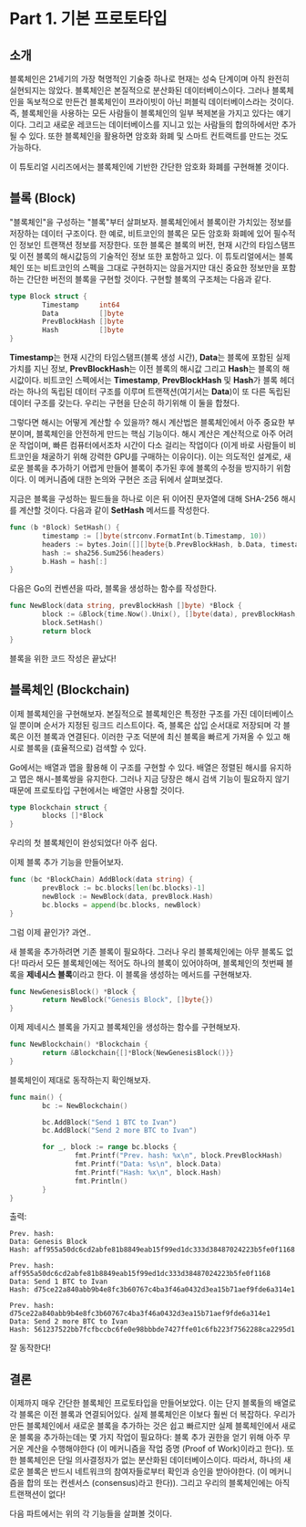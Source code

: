 # Part 1. 기본 프로토타입

## 소개

블록체인은 21세기의 가장 혁명적인 기술중 하나로 현재는 성숙 단계이며 아직 완전히 실현되지는 않았다. 블록체인은 본질적으로 분산화된 데이터베이스이다. 그러나 블록체인을 독보적으로 만든건 블록체인이 프라이빗이 아닌 퍼블릭 데이터베이스라는 것이다. 즉, 블록체인을 사용하는 모든 사람들이 블록체인의 일부 복제본을 가지고 있다는 얘기이다. 그리고 새로운 레코드는 데이터베이스를 지니고 있는 사람들의 합의하에서만 추가될 수 있다. 또한 블록체인을 활용하면 암호화 화폐 및 스마트 컨트랙트를 만드는 것도 가능하다.

이 튜토리얼 시리즈에서는 블록체인에 기반한 간단한 암호화 화폐를 구현해볼 것이다.

## 블록 (Block)

"블록체인"을 구성하는 "블록"부터 살펴보자. 블록체인에서 블록이란 가치있는 정보를 저장하는 데이터 구조이다. 한 예로, 비트코인의 블록은 모든 암호화 화폐에 있어 필수적인 정보인 트랜잭션 정보를 저장한다. 또한 블록은 블록의 버전, 현재 시간의 타임스탬프 및 이전 블록의 해시값등의 기술적인 정보 또한 포함하고 있다. 이 튜토리얼에서는 블록체인 또는 비트코인의 스펙을 그대로 구현하지는 않을거지만 대신 중요한 정보만을 포함하는 간단한 버전의 블록을 구현할 것이다. 구현할 블록의 구조체는 다음과 같다.

```go
type Block struct {
        Timestamp     int64
        Data          []byte
        PrevBlockHash []byte
        Hash          []byte
}
```

**Timestamp**는 현재 시간의 타임스탬프(블록 생성 시간), **Data**는 블록에 포함된 실제 가치를 지닌 정보, **PrevBlockHash**는 이전 블록의 해시값 그리고 **Hash**는 블록의 해시값이다. 비트코인 스펙에서는 **Timestamp**, **PrevBlockHash** 및 **Hash**가 블록 헤더라는 하나의 독립된 데이터 구조를 이루며 트랜잭션(여기서는 **Data**)이 또 다른 독립된 데이터 구조를 갖는다. 우리는 구현을 단순히 하기위해 이 둘을 합쳤다.

그렇다면 해시는 어떻게 계산할 수 있을까? 해시 계산법은 블록체인에서 아주 중요한 부분이며, 블록체인을 안전하게 만드는 핵심 기능이다. 해시 계산은 계산적으로 아주 어려운 작업이며, 빠른 컴퓨터에서조차 시간이 다소 걸리는 작업이다 (이게 바로 사람들이 비트코인을 채굴하기 위해 강력한 GPU를 구매하는 이유이다). 이는 의도적인 설계로, 새로운 블록을 추가하기 어렵게 만들어 블록이 추가된 후에 블록의 수정을 방지하기 위함이다. 이 메커니즘에 대한 논의와 구현은 조금 뒤에서 살펴보겠다.

지금은 블록을 구성하는 필드들을 하나로 이은 뒤 이어진 문자열에 대해 SHA-256 해시를 계산할 것이다. 다음과 같이 **SetHash** 메서드를 작성한다.

```go
func (b *Block) SetHash() {
        timestamp := []byte(strconv.FormatInt(b.Timestamp, 10))
        headers := bytes.Join([][]byte{b.PrevBlockHash, b.Data, timestamp}, []byte{})
        hash := sha256.Sum256(headers)
        b.Hash = hash[:]
}
```

다음은 Go의 컨벤션을 따라, 블록을 생성하는 함수를 작성한다.

```go
func NewBlock(data string, prevBlockHash []byte) *Block {
        block := &Block{time.Now().Unix(), []byte(data), prevBlockHash, []byte{}}
        block.SetHash()
        return block
}
```

블록을 위한 코드 작성은 끝났다!

## 블록체인 (Blockchain)

이제 블록체인을 구현해보자. 본질적으로 블록체인은 특정한 구조를 가진 데이터베이스일 뿐이며 순서가 지정된 링크드 리스트이다. 즉, 블록은 삽입 순서대로 저장되며 각 블록은 이전 블록과 연결된다. 이러한 구조 덕분에 최신 블록을 빠르게 가져올 수 있고 해시로 블록을 (효율적으로) 검색할 수 있다.

Go에서는 배열과 맵을 활용해 이 구조를 구현할 수 있다. 배열은 정렬된 해시를 유지하고 맵은 해시-블록쌍을 유지한다. 그러나 지금 당장은 해시 검색 기능이 필요하지 않기 때문에 프로토타입 구현에서는 배열만 사용할 것이다.

```go
type Blockchain struct {
        blocks []*Block
}
```

우리의 첫 블록체인이 완성되었다! 아주 쉽다.

이제 블록 추가 기능을 만들어보자.

```go
func (bc *BlockChain) AddBlock(data string) {
        prevBlock := bc.blocks[len(bc.blocks)-1]
        newBlock := NewBlock(data, prevBlock.Hash)
        bc.blocks = append(bc.blocks, newBlock)
}
```

그럼 이제 끝인가? 과연..

새 블록을 추가하려면 기존 블록이 필요하다. 그러나 우리 블록체인에는 아무 블록도 없다! 따라서 모든 블록체인에는 적어도 하나의 블록이 있어야하며, 블록체인의 첫번째 블록을 **제네시스 블록**이라고 한다. 이 블록을 생성하는 메서드를 구현해보자.

```go
func NewGenesisBlock() *Block {
        return NewBlock("Genesis Block", []byte{})
}
```

이제 제네시스 블록을 가지고 블록체인을 생성하는 함수를 구현해보자.

```go
func NewBlockchain() *Blockchain {
        return &Blockchain{[]*Block{NewGenesisBlock()}}
}
```

블록체인이 제대로 동작하는지 확인해보자.


```go
func main() {
        bc := NewBlockchain()

        bc.AddBlock("Send 1 BTC to Ivan")
        bc.AddBlock("Send 2 more BTC to Ivan")

        for _, block := range bc.blocks {
                fmt.Printf("Prev. hash: %x\n", block.PrevBlockHash)
                fmt.Printf("Data: %s\n", block.Data)
                fmt.Printf("Hash: %x\n", block.Hash)
                fmt.Println()
        }
}
```

출력:

```
Prev. hash:
Data: Genesis Block
Hash: aff955a50dc6cd2abfe81b8849eab15f99ed1dc333d38487024223b5fe0f1168

Prev. hash: aff955a50dc6cd2abfe81b8849eab15f99ed1dc333d38487024223b5fe0f1168
Data: Send 1 BTC to Ivan
Hash: d75ce22a840abb9b4e8fc3b60767c4ba3f46a0432d3ea15b71aef9fde6a314e1

Prev. hash: d75ce22a840abb9b4e8fc3b60767c4ba3f46a0432d3ea15b71aef9fde6a314e1
Data: Send 2 more BTC to Ivan
Hash: 561237522bb7fcfbccbc6fe0e98bbbde7427ffe01c6fb223f7562288ca2295d1
```

잘 동작한다!

## 결론

이제까지 매우 간단한 블록체인 프로토타입을 만들어보았다. 이는 단지 블록들의 배열로 각 블록은 이전 블록과 연결되어있다. 실제 블록체인은 이보다 훨씬 더 복잡하다. 우리가 만든 블록체인에서 새로운 블록을 추가하는 것은 쉽고 빠르지만 실제 블록체인에서 새로운 블록을 추가하는데는 몇 가지 작업이 필요하다: 블록 추가 권한을 얻기 위해 아주 무거운 계산을 수행해야한다 (이 메커니즘을 작업 증명 (Proof of Work)이라고 한다). 또한 블록체인은 단일 의사결정자가 없는 분산화된 데이터베이스이다. 따라서, 하나의 새로운 블록은 반드시 네트워크의 참여자들로부터 확인과 승인을 받아야한다.  (이 메커니즘을 합의 또는 컨센서스 (consensus)라고 한다)). 그리고 우리의 블록체인에는 아직 트랜잭션이 없다!

다음 파트에서는 위의 각 기능들을 살펴볼 것이다.
